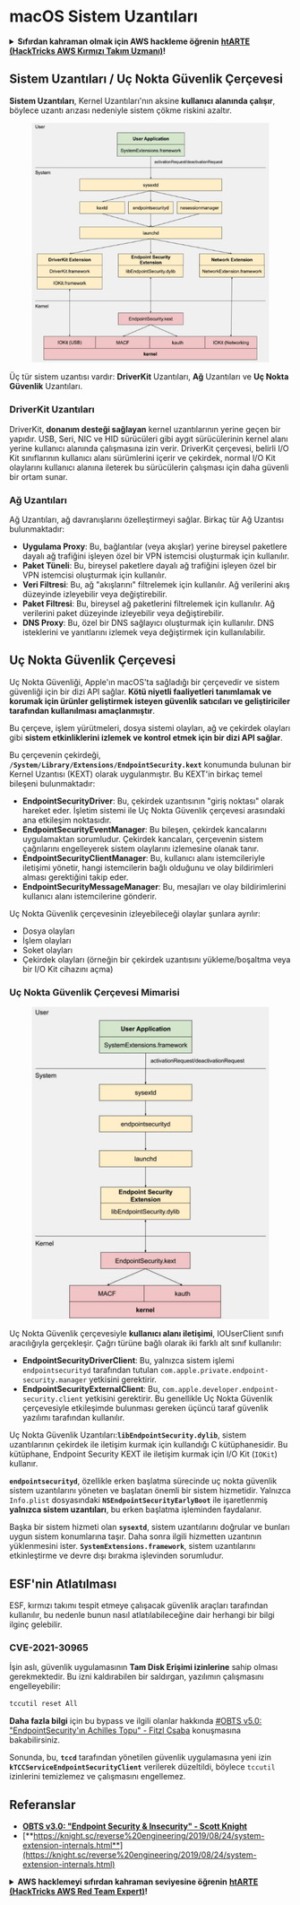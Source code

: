 # macOS Sistem Uzantıları

<details>

<summary><strong>Sıfırdan kahraman olmak için AWS hackleme öğrenin</strong> <a href="https://training.hacktricks.xyz/courses/arte"><strong>htARTE (HackTricks AWS Kırmızı Takım Uzmanı)</strong></a><strong>!</strong></summary>

HackTricks'ı desteklemenin diğer yolları:

* **Şirketinizi HackTricks'te reklamınızı görmek istiyorsanız** veya **HackTricks'i PDF olarak indirmek istiyorsanız** [**ABONELİK PLANLARI**](https://github.com/sponsors/carlospolop)'na göz atın!
* [**Resmi PEASS & HackTricks ürünlerini edinin**](https://peass.creator-spring.com)
* [**PEASS Ailesi'ni keşfedin**](https://opensea.io/collection/the-peass-family), özel [**NFT'lerimiz**](https://opensea.io/collection/the-peass-family) koleksiyonumuzu keşfedin
* **Katılın** 💬 [**Discord grubuna**](https://discord.gg/hRep4RUj7f) veya [**telegram grubuna**](https://t.me/peass) veya bizi **Twitter** 🐦 [**@carlospolopm**](https://twitter.com/hacktricks\_live)** takip edin.**
* **Hacking püf noktalarınızı paylaşarak PR göndererek HackTricks**](https://github.com/carlospolop/hacktricks) ve [**HackTricks Cloud**](https://github.com/carlospolop/hacktricks-cloud) github depolarına katkıda bulunun.

</details>

## Sistem Uzantıları / Uç Nokta Güvenlik Çerçevesi

**Sistem Uzantıları**, Kernel Uzantıları'nın aksine **kullanıcı alanında çalışır**, böylece uzantı arızası nedeniyle sistem çökme riskini azaltır.

<figure><img src="../../../.gitbook/assets/image (606).png" alt="https://knight.sc/images/system-extension-internals-1.png"><figcaption></figcaption></figure>

Üç tür sistem uzantısı vardır: **DriverKit** Uzantıları, **Ağ** Uzantıları ve **Uç Nokta Güvenlik** Uzantıları.

### **DriverKit Uzantıları**

DriverKit, **donanım desteği sağlayan** kernel uzantılarının yerine geçen bir yapıdır. USB, Seri, NIC ve HID sürücüleri gibi aygıt sürücülerinin kernel alanı yerine kullanıcı alanında çalışmasına izin verir. DriverKit çerçevesi, belirli I/O Kit sınıflarının kullanıcı alanı sürümlerini içerir ve çekirdek, normal I/O Kit olaylarını kullanıcı alanına ileterek bu sürücülerin çalışması için daha güvenli bir ortam sunar.

### **Ağ Uzantıları**

Ağ Uzantıları, ağ davranışlarını özelleştirmeyi sağlar. Birkaç tür Ağ Uzantısı bulunmaktadır:

* **Uygulama Proxy**: Bu, bağlantılar (veya akışlar) yerine bireysel paketlere dayalı ağ trafiğini işleyen özel bir VPN istemcisi oluşturmak için kullanılır.
* **Paket Tüneli**: Bu, bireysel paketlere dayalı ağ trafiğini işleyen özel bir VPN istemcisi oluşturmak için kullanılır.
* **Veri Filtresi**: Bu, ağ "akışlarını" filtrelemek için kullanılır. Ağ verilerini akış düzeyinde izleyebilir veya değiştirebilir.
* **Paket Filtresi**: Bu, bireysel ağ paketlerini filtrelemek için kullanılır. Ağ verilerini paket düzeyinde izleyebilir veya değiştirebilir.
* **DNS Proxy**: Bu, özel bir DNS sağlayıcı oluşturmak için kullanılır. DNS isteklerini ve yanıtlarını izlemek veya değiştirmek için kullanılabilir.

## Uç Nokta Güvenlik Çerçevesi

Uç Nokta Güvenliği, Apple'ın macOS'ta sağladığı bir çerçevedir ve sistem güvenliği için bir dizi API sağlar. **Kötü niyetli faaliyetleri tanımlamak ve korumak için ürünler geliştirmek isteyen güvenlik satıcıları ve geliştiriciler tarafından kullanılması amaçlanmıştır**.

Bu çerçeve, işlem yürütmeleri, dosya sistemi olayları, ağ ve çekirdek olayları gibi **sistem etkinliklerini izlemek ve kontrol etmek için bir dizi API sağlar**.

Bu çerçevenin çekirdeği, **`/System/Library/Extensions/EndpointSecurity.kext`** konumunda bulunan bir Kernel Uzantısı (KEXT) olarak uygulanmıştır. Bu KEXT'in birkaç temel bileşeni bulunmaktadır:

* **EndpointSecurityDriver**: Bu, çekirdek uzantısının "giriş noktası" olarak hareket eder. İşletim sistemi ile Uç Nokta Güvenlik çerçevesi arasındaki ana etkileşim noktasıdır.
* **EndpointSecurityEventManager**: Bu bileşen, çekirdek kancalarını uygulamaktan sorumludur. Çekirdek kancaları, çerçevenin sistem çağrılarını engelleyerek sistem olaylarını izlemesine olanak tanır.
* **EndpointSecurityClientManager**: Bu, kullanıcı alanı istemcileriyle iletişimi yönetir, hangi istemcilerin bağlı olduğunu ve olay bildirimleri alması gerektiğini takip eder.
* **EndpointSecurityMessageManager**: Bu, mesajları ve olay bildirimlerini kullanıcı alanı istemcilerine gönderir.

Uç Nokta Güvenlik çerçevesinin izleyebileceği olaylar şunlara ayrılır:

* Dosya olayları
* İşlem olayları
* Soket olayları
* Çekirdek olayları (örneğin bir çekirdek uzantısını yükleme/boşaltma veya bir I/O Kit cihazını açma)

### Uç Nokta Güvenlik Çerçevesi Mimarisi

<figure><img src="../../../.gitbook/assets/image (1068).png" alt="https://www.youtube.com/watch?v=jaVkpM1UqOs"><figcaption></figcaption></figure>

Uç Nokta Güvenlik çerçevesiyle **kullanıcı alanı iletişimi**, IOUserClient sınıfı aracılığıyla gerçekleşir. Çağrı türüne bağlı olarak iki farklı alt sınıf kullanılır:

* **EndpointSecurityDriverClient**: Bu, yalnızca sistem işlemi `endpointsecurityd` tarafından tutulan `com.apple.private.endpoint-security.manager` yetkisini gerektirir.
* **EndpointSecurityExternalClient**: Bu, `com.apple.developer.endpoint-security.client` yetkisini gerektirir. Bu genellikle Uç Nokta Güvenlik çerçevesiyle etkileşimde bulunması gereken üçüncü taraf güvenlik yazılımı tarafından kullanılır.

Uç Nokta Güvenlik Uzantıları:**`libEndpointSecurity.dylib`**, sistem uzantılarının çekirdek ile iletişim kurmak için kullandığı C kütüphanesidir. Bu kütüphane, Endpoint Security KEXT ile iletişim kurmak için I/O Kit (`IOKit`) kullanır.

**`endpointsecurityd`**, özellikle erken başlatma sürecinde uç nokta güvenlik sistem uzantılarını yöneten ve başlatan önemli bir sistem hizmetidir. Yalnızca `Info.plist` dosyasındaki **`NSEndpointSecurityEarlyBoot`** ile işaretlenmiş **yalnızca sistem uzantıları**, bu erken başlatma işleminden faydalanır.

Başka bir sistem hizmeti olan **`sysextd`**, sistem uzantılarını doğrular ve bunları uygun sistem konumlarına taşır. Daha sonra ilgili hizmetten uzantının yüklenmesini ister. **`SystemExtensions.framework`**, sistem uzantılarını etkinleştirme ve devre dışı bırakma işlevinden sorumludur.

## ESF'nin Atlatılması

ESF, kırmızı takımı tespit etmeye çalışacak güvenlik araçları tarafından kullanılır, bu nedenle bunun nasıl atlatılabileceğine dair herhangi bir bilgi ilginç gelebilir.

### CVE-2021-30965

İşin aslı, güvenlik uygulamasının **Tam Disk Erişimi izinlerine** sahip olması gerekmektedir. Bu izni kaldırabilen bir saldırgan, yazılımın çalışmasını engelleyebilir:
```bash
tccutil reset All
```
**Daha fazla bilgi** için bu bypass ve ilgili olanlar hakkında [#OBTS v5.0: "EndpointSecurity'ın Achilles Topu" - Fitzl Csaba](https://www.youtube.com/watch?v=lQO7tvNCoTI) konuşmasına bakabilirsiniz.

Sonunda, bu, **`tccd`** tarafından yönetilen güvenlik uygulamasına yeni izin **`kTCCServiceEndpointSecurityClient`** verilerek düzeltildi, böylece `tccutil` izinlerini temizlemez ve çalışmasını engellemez.

## Referanslar

* [**OBTS v3.0: "Endpoint Security & Insecurity" - Scott Knight**](https://www.youtube.com/watch?v=jaVkpM1UqOs)
* [**https://knight.sc/reverse%20engineering/2019/08/24/system-extension-internals.html**](https://knight.sc/reverse%20engineering/2019/08/24/system-extension-internals.html)

<details>

<summary><strong>AWS hacklemeyi sıfırdan kahraman seviyesine öğrenin</strong> <a href="https://training.hacktricks.xyz/courses/arte"><strong>htARTE (HackTricks AWS Red Team Expert)</strong></a><strong>!</strong></summary>

HackTricks'ı desteklemenin diğer yolları:

* **Şirketinizi HackTricks'te reklamını görmek istiyorsanız** veya **HackTricks'i PDF olarak indirmek istiyorsanız** [**ABONELİK PLANLARI**](https://github.com/sponsors/carlospolop)'na göz atın!
* [**Resmi PEASS & HackTricks ürünlerini**](https://peass.creator-spring.com) edinin
* [**The PEASS Family'yi**](https://opensea.io/collection/the-peass-family) keşfedin, özel [**NFT'lerimiz**](https://opensea.io/collection/the-peass-family) koleksiyonumuz
* **💬 [**Discord grubuna**](https://discord.gg/hRep4RUj7f) veya [**telegram grubuna**](https://t.me/peass) katılın veya bizi **Twitter** 🐦 [**@carlospolopm**](https://twitter.com/hacktricks\_live)'da **takip edin**.
* **Hacking püf noktalarınızı paylaşarak PR'lar göndererek** [**HackTricks**](https://github.com/carlospolop/hacktricks) ve [**HackTricks Cloud**](https://github.com/carlospolop/hacktricks-cloud) github depolarına katkıda bulunun.

</details>
